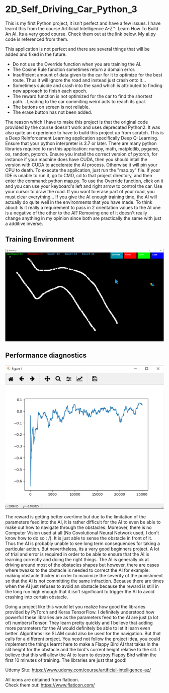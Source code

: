 # 2D_Self_Driving_Car_Python_3

This is my first Python project, it isn't perfect and have a few issues. I have learnt this from the course Artificial Intelligence A-Z™: Learn How To Build An AI. Its a very good course. Check them out at the link below. My ai.py code is referenced from them.

This application is not perfect and there are several things that will be added and fixed in the future.
- Do not use the Override function when you are training the AI.
- The Cosine Rule function sometimes return a domain error.
- Insufficient amount of data given to the car for it to optimize for the best route. Thus it will ignore the road and instead just crash onto it... 
- Sometimes suicide and crash into the sand which is attributed to finding new approach to finish each epoch.
- The reward function is not optimized for the car to find the shortest path... Leading to the car commiting weird acts to reach its goal. 
- The buttons on screen is not reliable. 
- The erase button has not been added. 

The reason which I have to make this project is that the original code provided by the course doesn't work and uses deprecated Python2. 
It was also quite an experience to have to build this project up from scratch. 
This is a Deep Reinforcement Learning application specifically Deep Q-Learning. 
Ensure that your python interpreter is 3.7 or later. 
There are many python libraries required to run this application: numpy, math, matplotlib, pygame, os, random, pytorch.
Ensure you install the correct version of pytorch, for instance if your machine does have CUDA, then you should intall the version with CUDA to accelerate the AI process. Otherwise it will pin your CPU to death. 
To execute the application, just run the "map.py" file. 
If your IDE is unable to run it, go to CMD, cd to that project directory, and then enter the command: python map.py.
To use the Override function, click on it and you can use your keyboard's left and right arrow to control the car.
Use your cursor to draw the road.
If you want to erase part of your road, you must clear everything...
If you give the AI enough training time, the AI will actually do quite well in the environments that you have made. 
To think about: Is it really a requirement to pass in 2 orientation values to the AI one is a negative of the other to the AI? Removing one of it doesn't really change anything in my opinion since both are practically the same with just a additive inverse. 

## Training Environment
![github-small](https://github.com/YEOWEIHNGWHYELAB/2D-Self-Driving-Car-Python3/blob/master/Images/EnvironmentWithObstacles.png)

## Performance diagnostics
![github-small](https://github.com/YEOWEIHNGWHYELAB/2D-Self-Driving-Car-Python3/blob/master/Images/PerformanceDiagnostics.png)

The reward is getting better overtime but due to the limitation of the parameters feed into the AI, it is rather difficult for the AI to even be able to make out how to navigate through the obstacles. Moreover, there is no Computer Vision used at all (No Covolutional Neural Network used, I don't know how to do so : /). It is just able to sense the obstacle in front of it. Thus the AI is probably unable to see long term consequences for taking a particular action. But nevertheless, its a very good beginners project. A lot of trial and error is required in order to be able to ensure that the AI is learning correctly and doing the right things. The AI is generally ok at driving around most of the obstacles shapes but however, there are cases where tweaks to the obstacle is needed to correct the AI for example: making obstacle thicker in order to maximize the severity of the punishment so that the AI is not committing the same infraction. Because there are times when the AI just refuses to avoid an obstacle because the reward is still in the long run high enough that it isn't significant to trigger the AI to avoid crashing into certain obstacle.   

Doing a project like this would let you realize how good the libraries provided by PyTorch and Keras TensorFlow. I definitely understood how powerful these libraries are as the parameters feed to the AI are just (a lot of) numbers/Tensor. They learn pretty quickly and I believe that adding more parameters for the AI would definitely be able to let it learn even better. Algorithms like SLAM could also be used for the navigation. But that calls for a different project. You need not follow the project idea, you could implement the things learnt here to make a Flappy Bird AI that takes in the slit height for the obstacle and the bird's current height relative to the slit. I believe that this will allow the AI to learn to destroy Flappy Bird within the first 10 minutes of training. The libraries are just that good!  

Udemy Site: https://www.udemy.com/course/artificial-intelligence-az/

All icons are obtained from flaticon.  
Check them out: https://www.flaticon.com/
